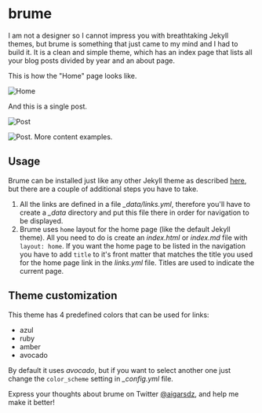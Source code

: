 # brume

I am not a designer so I cannot impress you with breathtaking Jekyll themes, but brume is something that just came to my mind and I had to build it. It is a clean and simple theme, which has an index page that lists all your blog posts divided by year and an about page.

This is how the "Home" page looks like.

![Home](https://raw.githubusercontent.com/aigarsdz/brume/master/screenshots/home.png)

And this is a single post.

![Post](https://raw.githubusercontent.com/aigarsdz/brume/master/screenshots/post_1.png)

![Post. More content examples.](https://raw.githubusercontent.com/aigarsdz/brume/master/screenshots/post_2.png)

## Usage

Brume can be installed just like any other Jekyll theme as described [here](https://jekyllrb.com/docs/themes/#installing-a-theme),
but there are a couple of additional steps you have to take.

1. All the links are defined in a file *_data/links.yml*, therefore you'll have to create a *_data*
directory and put this file there in order for navigation to be displayed.
2. Brume uses `home` layout for the home page (like the default Jekyll theme). All you need to do
is create an *index.html* or *index.md* file with `layout: home`. If you want the home page to be
listed in the navigation you have to add `title` to it's front matter that matches
the title you used for the home page link in the *links.yml* file. Titles are used to indicate
the current page.

## Theme customization

This theme has 4 predefined colors that can be used for links:

- azul
- ruby
- amber
- avocado

By default it uses *avocado*, but if you want to select another one just change the `color_scheme` setting in
*_config.yml* file.

Express your thoughts about brume on Twitter [@aigarsdz](http://twitter.com/aigarsdz), and help me make it better!
